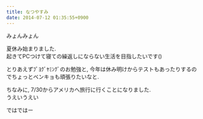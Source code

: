 ```yaml
---
title: なつやすみ
date: 2014-07-12 01:35:55+0900
---
```

みょんみょん

夏休み始まりました.  
起きてPCつけて寝ての繰返しにならない生活を目指したいです()

とりあえずﾌﾟﾖｸﾞﾔﾐﾝｸﾞのお勉強と, 今年は休み明けからテストもあったりするのでちょっとベンキョも頑張りたいなと.

ちなみに, 7/30からアメリカへ旅行に行くことになりました.  
うえいうえい

ではではー
